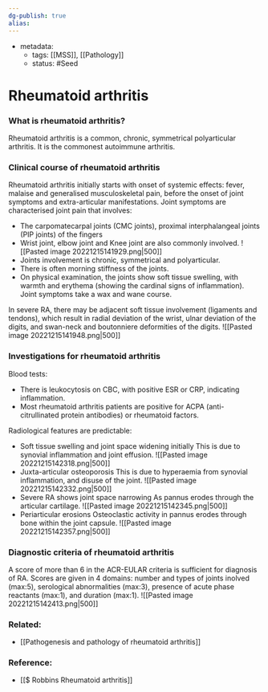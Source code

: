 ```yaml
---
dg-publish: true
alias:
---
```

- metadata:
	- tags: [[MSS]], [[Pathology]]
	- status: #Seed 
# Rheumatoid arthritis
### What is rheumatoid arthritis?
Rheumatoid arthritis is a common, chronic, symmetrical polyarticular arthritis. It is the commonest autoimmune arthritis.

### Clinical course of rheumatoid arthritis
Rheumatoid arthritis initially starts with onset of systemic effects: fever, malaise and generalised musculoskeletal pain, before the onset of joint symptoms and extra-articular manifestations.
Joint symptoms are characterised joint pain that involves:
- The carpomatecarpal joints (CMC joints), proximal interphalangeal joints (PIP joints) of the fingers
- Wrist joint, elbow joint and Knee joint are also commonly involved.
![[Pasted image 20221215141929.png|500]]
- Joints involvement is chronic, symmetrical and polyarticular.
- There is often morning stiffness of the joints.
- On physical examination, the joints show soft tissue swelling, with warmth and erythema (showing the cardinal signs of inflammation).
Joint symptoms take a wax and wane course.

In severe RA, there may be adjacent soft tissue involvement (ligaments and tendons), which result in radial deviation of the wrist, ulnar deviation of the digits, and swan-neck and boutonniere deformities of the digits.
![[Pasted image 20221215141948.png|500]]
### Investigations for rheumatoid arthritis
Blood tests:
- There is leukocytosis on CBC, with positive ESR or CRP, indicating inflammation.
- Most rheumatoid arthritis patients are positive for ACPA (anti-citrullinated protein antibodies) or rheumatoid factors.

Radiological features are predictable:
- Soft tissue swelling and joint space widening initially
	This is due to synovial inflammation and joint effusion.
	![[Pasted image 20221215142318.png|500]]
- Juxta-articular osteoporosis
	This is due to hyperaemia from synovial inflammation, and disuse of the joint.
	![[Pasted image 20221215142332.png|500]]
- Severe RA shows joint space narrowing
	As pannus erodes through the articular cartilage.
	![[Pasted image 20221215142345.png|500]]
- Periarticular erosions
	Osteoclastic activity in pannus erodes through bone within the joint capsule.
	![[Pasted image 20221215142357.png|500]]
### Diagnostic criteria of rheumatoid arthritis
A score of more than 6 in the ACR-EULAR criteria is sufficient for diagnosis of RA. Scores are given in 4 domains: number and types of joints inolved (max:5), serological abnormalities (max:3), presence of acute phase reactants (max:1), and duration (max:1).
![[Pasted image 20221215142413.png|500]]
### Related:
- [[Pathogenesis and pathology of rheumatoid arthritis]]

### Reference:

- [[$ Robbins  Rheumatoid arthritis]]
